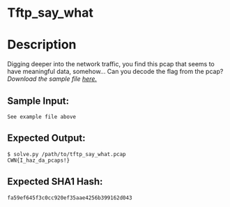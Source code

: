 # Tftp_say_what

# Description

<p>Digging deeper into the network traffic, you find this pcap that seems to have meaningful data, somehow...
Can you decode the flag from the pcap?
<br/>
<em>Download the sample file <a href="/static/downloads/tftp_say_what.pcap">here.</a></em></p>

## Sample Input:

```
See example file above
```
## Expected Output:

```
$ solve.py /path/to/tftp_say_what.pcap
CWN{I_haz_da_pcaps!}
```
## Expected SHA1 Hash:

```
fa59ef645f3c0cc920ef35aae4256b399162d043
```
